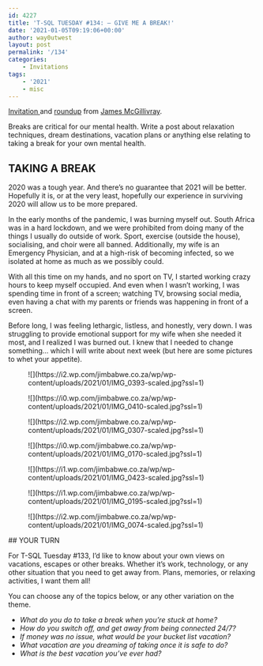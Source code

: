 ```yaml
---
id: 4227
title: 'T-SQL TUESDAY #134: – GIVE ME A BREAK!'
date: '2021-01-05T09:19:06+00:00'
author: way0utwest
layout: post
permalink: '/134'
categories:
    - Invitations
tags:
    - '2021'
    - misc
---
```


[Invitation ](https://jimbabwe.co.za/2021/01/04/tsqltuesday-134-invitation/)and [roundup](https://jimbabwe.co.za/2021/01/18/t-sql-tuesday-134-roundup/) from [James McGillivray](https://jimbabwe.co.za/).

Breaks are critical for our mental health. Write a post about relaxation techniques, dream destinations, vacation plans or anything else relating to taking a break for your own mental health.

## TAKING A BREAK

2020 was a tough year. And there’s no guarantee that 2021 will be better. Hopefully it is, or at the very least, hopefully our experience in surviving 2020 will allow us to be more prepared.

In the early months of the pandemic, I was burning myself out. South Africa was in a hard lockdown, and we were prohibited from doing many of the things I usually do outside of work. Sport, exercise (outside the house), socialising, and choir were all banned. Additionally, my wife is an Emergency Physician, and at a high-risk of becoming infected, so we isolated at home as much as we possibly could.

With all this time on my hands, and no sport on TV, I started working crazy hours to keep myself occupied. And even when I wasn’t working, I was spending time in front of a screen; watching TV, browsing social media, even having a chat with my parents or friends was happening in front of a screen.

Before long, I was feeling lethargic, listless, and honestly, very down. I was struggling to provide emotional support for my wife when she needed it most, and I realized I was burned out. I knew that I needed to change something… which I will write about next week (but here are some pictures to whet your appetite).

<figure class="wp-block-image">![](https://i2.wp.com/jimbabwe.co.za/wp/wp-content/uploads/2021/01/IMG_0393-scaled.jpg?ssl=1)</figure><figure class="wp-block-image">![](https://i0.wp.com/jimbabwe.co.za/wp/wp-content/uploads/2021/01/IMG_0410-scaled.jpg?ssl=1)</figure><figure class="wp-block-image">![](https://i2.wp.com/jimbabwe.co.za/wp/wp-content/uploads/2021/01/IMG_0307-scaled.jpg?ssl=1)</figure><figure class="wp-block-image">![](https://i0.wp.com/jimbabwe.co.za/wp/wp-content/uploads/2021/01/IMG_0170-scaled.jpg?ssl=1)</figure><figure class="wp-block-image">![](https://i1.wp.com/jimbabwe.co.za/wp/wp-content/uploads/2021/01/IMG_0423-scaled.jpg?ssl=1)</figure><figure class="wp-block-image">![](https://i1.wp.com/jimbabwe.co.za/wp/wp-content/uploads/2021/01/IMG_0195-scaled.jpg?ssl=1)</figure><figure class="wp-block-image">![](https://i2.wp.com/jimbabwe.co.za/wp/wp-content/uploads/2021/01/IMG_0074-scaled.jpg?ssl=1)</figure>## YOUR TURN

For T-SQL Tuesday #133, I’d like to know about your own views on vacations, escapes or other breaks. Whether it’s work, technology, or any other situation that you need to get away from. Plans, memories, or relaxing activities, I want them all!

You can choose any of the topics below, or any other variation on the theme.

- *What do you do to take a break when you’re stuck at home?*
- *How do you switch off, and get away from being connected 24/7?*
- *If money was no issue, what would be your bucket list vacation?*
- *What vacation are you dreaming of taking once it is safe to do?*
- *What is the best vacation you’ve ever had?*